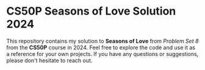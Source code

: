# CS50P Seasons of Love Solution 2024

This repository contains my solution to **Seasons of Love** from _Problem Set 8_ from the **CS50P** course in 2024.
Feel free to explore the code and use it as a reference for your own projects. If you have any questions or suggestions, please don't hesitate to reach out.
